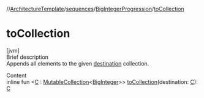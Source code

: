 //[ArchitectureTemplate](../../index.md)/[sequences](../index.md)/[BigIntegerProgression](index.md)/[toCollection](to-collection.md)



# toCollection  
[jvm]  
Brief description  
Appends all elements to the given [destination]() collection.  
  
  
Content  
inline fun <[C](to-collection.md) : [MutableCollection](https://kotlinlang.org/api/latest/jvm/stdlib/kotlin.collections/-mutable-collection/index.html)<[BigInteger](https://docs.oracle.com/javase/8/docs/api/java/math/BigInteger.html)>> [toCollection](to-collection.md)(destination: [C](to-collection.md)): [C](to-collection.md)  



